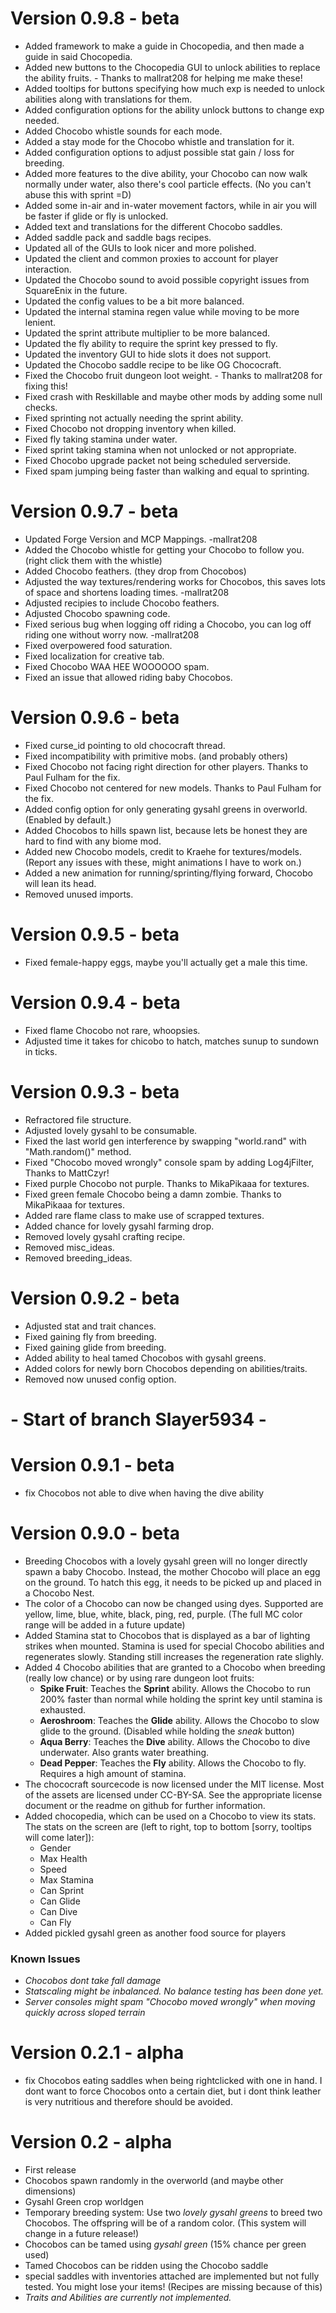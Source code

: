 # Version 0.9.8 - beta
- Added framework to make a guide in Chocopedia, and then made a guide in said Chocopedia.
- Added new buttons to the Chocopedia GUI to unlock abilities to replace the ability fruits. - Thanks to mallrat208 for helping me make these!
- Added tooltips for buttons specifying how much exp is needed to unlock abilities along with translations for them.
- Added configuration options for the ability unlock buttons to change exp needed.
- Added Chocobo whistle sounds for each mode.
- Added a stay mode for the Chocobo whistle and translation for it.
- Added configuration options to adjust possible stat gain / loss for breeding.
- Added more features to the dive ability, your Chocobo can now walk normally under water, also there's cool particle effects. (No you can't abuse this with sprint =D)
- Added some in-air and in-water movement factors, while in air you will be faster if glide or fly is unlocked.
- Added text and translations for the different Chocobo saddles.
- Added saddle pack and saddle bags recipes.
- Updated all of the GUIs to look nicer and more polished.
- Updated the client and common proxies to account for player interaction.
- Updated the Chocobo sound to avoid possible copyright issues from SquareEnix in the future.
- Updated the config values to be a bit more balanced.
- Updated the internal stamina regen value while moving to be more lenient.
- Updated the sprint attribute multiplier to be more balanced.
- Updated the fly ability to require the sprint key pressed to fly.
- Updated the inventory GUI to hide slots it does not support.
- Updated the Chocobo saddle recipe to be like OG Chococraft.
- Fixed the Chocobo fruit dungeon loot weight. - Thanks to mallrat208 for fixing this!
- Fixed crash with Reskillable and maybe other mods by adding some null checks.
- Fixed sprinting not actually needing the sprint ability.
- Fixed Chocobo not dropping inventory when killed.
- Fixed fly taking stamina under water.
- Fixed sprint taking stamina when not unlocked or not appropriate.
- Fixed Chocobo upgrade packet not being scheduled serverside.
- Fixed spam jumping being faster than walking and equal to sprinting.

# Version 0.9.7 - beta
- Updated Forge Version and MCP Mappings. -mallrat208
- Added the Chocobo whistle for getting your Chocobo to follow you. (right click them with the whistle)
- Added Chocobo feathers. (they drop from Chocobos)
- Adjusted the way textures/rendering works for Chocobos, this saves lots of space and shortens loading times. -mallrat208
- Adjusted recipies to include Chocobo feathers.
- Adjusted Chocobo spawning code.
- Fixed serious bug when logging off riding a Chocobo, you can log off riding one without worry now. -mallrat208
- Fixed overpowered food saturation.
- Fixed localization for creative tab.
- Fixed Chocobo WAA HEE WOOOOOO spam.
- Fixed an issue that allowed riding baby Chocobos.

# Version 0.9.6 - beta
- Fixed curse_id pointing to old chococraft thread.
- Fixed incompatibility with primitive mobs. (and probably others)
- Fixed Chocobo not facing right direction for other players. Thanks to Paul Fulham for the fix.
- Fixed Chocobo not centered for new models. Thanks to Paul Fulham for the fix.
- Added config option for only generating gysahl greens in overworld. (Enabled by default.)
- Added Chocobos to hills spawn list, because lets be honest they are hard to find with any biome mod.
- Added new Chocobo models, credit to Kraehe for textures/models. (Report any issues with these, might animations I have to work on.)
- Added a new animation for running/sprinting/flying forward, Chocobo will lean its head.
- Removed unused imports.

# Version 0.9.5 - beta
- Fixed female-happy eggs, maybe you'll actually get a male this time.

# Version 0.9.4 - beta
- Fixed flame Chocobo not rare, whoopsies.
- Adjusted time it takes for chicobo to hatch, matches sunup to sundown in ticks.

# Version 0.9.3 - beta
- Refractored file structure.
- Adjusted lovely gysahl to be consumable.
- Fixed the last world gen interference by swapping "world.rand" with "Math.random()" method.
- Fixed "Chocobo moved wrongly" console spam by adding Log4jFilter, Thanks to MattCzyr!
- Fixed purple Chocobo not purple. Thanks to MikaPikaaa for textures.
- Fixed green female Chocobo being a damn zombie. Thanks to MikaPikaaa for textures.
- Added rare flame class to make use of scrapped textures.
- Added chance for lovely gysahl farming drop.
- Removed lovely gysahl crafting recipe.
- Removed misc_ideas.
- Removed breeding_ideas.

# Version 0.9.2 - beta
- Adjusted stat and trait chances.
- Fixed gaining fly from breeding.
- Fixed gaining glide from breeding.
- Added ability to heal tamed Chocobos with gysahl greens.
- Added colors for newly born Chocobos depending on abilities/traits.
- Removed now unused config option.

# - Start of branch Slayer5934 -

# Version 0.9.1 - beta
- fix Chocobos not able to dive when having the dive ability

# Version 0.9.0 - beta
- Breeding Chocobos with a lovely gysahl green will no longer directly spawn a baby Chocobo. Instead, the mother Chocobo will place an egg on the ground.
  To hatch this egg, it needs to be picked up and placed in a Chocobo Nest.
- The color of a Chocobo can now be changed using dyes. Supported are yellow, lime, blue, white, black, ping, red, purple. (The full MC color range will be added in a future update)
- Added Stamina stat to Chocobos that is displayed as a bar of lighting strikes when mounted. Stamina is used for special Chocobo abilities and
  regenerates slowly. Standing still increases the regeneration rate slighly.
- Added 4 Chocobo abilities that are granted to a Chocobo when breeding (really low chance) or by using rare dungeon loot fruits:
  - **Spike Fruit**: Teaches the **Sprint** ability. Allows the Chocobo to run 200% faster than normal while holding the sprint key until stamina is exhausted.
  - **Aeroshroom**: Teaches the **Glide** ability. Allows the Chocobo to slow glide to the ground. (Disabled while holding the *sneak* button)
  - **Aqua Berry**: Teaches the **Dive** ability. Allows the Chocobo to dive underwater. Also grants water breathing.
  - **Dead Pepper**: Teaches the **Fly** ability. Allows the Chocobo to fly. Requires a high amount of stamina.
- The chococraft sourcecode is now licensed under the MIT license. Most of the assets are licensed under CC-BY-SA. See the appropriate license document or the readme on github for further information.
- Added chocopedia, which can be used on a Chocobo to view its stats. The stats on the screen are (left to right, top to bottom [sorry, tooltips will come later]):
  - Gender
  - Max Health
  - Speed
  - Max Stamina
  - Can Sprint
  - Can Glide
  - Can Dive
  - Can Fly
- Added pickled gysahl green as another food source for players

### Known Issues
- *Chocobos dont take fall damage*
- *Statscaling might be inbalanced. No balance testing has been done yet.*
- *Server consoles might spam "Chocobo moved wrongly" when moving quickly across sloped terrain*

# Version 0.2.1 - alpha
- fix Chocobos eating saddles when being rightclicked with one in hand.
  I dont want to force Chocobos onto a certain diet, but i dont think
  leather is very nutritious and therefore should be avoided.

# Version 0.2 - alpha
- First release
- Chocobos spawn randomly in the overworld (and maybe other dimensions)
- Gysahl Green crop worldgen
- Temporary breeding system: Use two *lovely gysahl greens* to breed two Chocobos.
  The offspring will be of a random color. (This system will change in a future release!)
- Chocobos can be tamed using *gysahl green* (15% chance per green used)
- Tamed Chocobos can be ridden using the Chocobo saddle
- special saddles with inventories attached are implemented but not fully tested. You might lose your items!
  (Recipes are missing because of this)
- *Traits and Abilities are currently not implemented.*